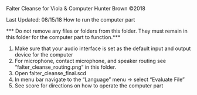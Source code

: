 Falter Cleanse
for Viola & Computer
Hunter Brown
©2018

Last Updated: 08/15/18
How to run the computer part

*** Do not remove any files or folders from this folder. They must remain in this folder for the computer part to function.***

1. Make sure that your audio interface is set as the default input and output device for the computer
2. For microphone, contact microphone, and speaker routing see “falter_cleanse_routing.png“ in this folder.
3. Open falter_cleanse_final.scd
4. In menu bar navigate to the “Language” menu -> select “Evaluate File”
5. See score for directions on how to operate the computer part